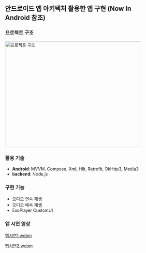 ## 안드로이드 앱 아키텍처 활용한 앱 구현 (Now In Android 참조)

### 프로젝트 구조
<img width="450" height="350" alt="프로젝트 구조" src="https://github.com/user-attachments/assets/dfd5dbab-8199-4a6c-8636-3593f3536e29" />

### 활용 기술
* **Android**: MVVM, Compose, Xml, Hilt, Retrofit, OkHttp3, Media3
* **backend**: Node.js

### 구현 기능
* 오디오 연속 재생
* 오디오 배속 재생
* ExoPlayer CustomUI

### 앱 시연 영상

[앱시연1.webm](https://github.com/user-attachments/assets/8b4dd8b8-0849-463a-a4e1-bacbf60a6d6c)


[앱시연2.webm](https://github.com/user-attachments/assets/2a7a901d-61b1-4f0e-bab6-4fda3531e8d1)


